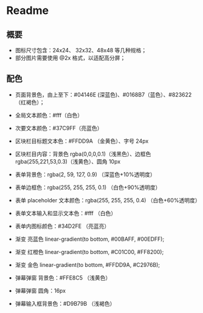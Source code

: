 # Readme

## 概要

- 图标尺寸包含：24x24、 32x32、48x48 等几种规格；
- 部分图片需要使用 @2x 格式，以适配高分屏；

## 配色

- 页面背景色，由上至下：#04146E (深蓝色)、#0168B7（蓝色）、#823622（红褐色）；
- 全局文本颜色：#fff（白色）
- 次要文本颜色：#37C9FF（亮蓝色）

- 区块栏目标题文本色：#FFDD9A （金黄色）、字号 24px
- 区块栏目内容：背景色 rgba(0,0,0,0.1)（浅黑色）、边框色 rgba(255,221,53,0.3)（浅黄色）、圆角 10px

- 表单背景色：rgba(2, 59, 127, 0.9) （深蓝色+10%透明度）
- 表单边框色：rgba(255, 255, 255, 0.1) （白色+90%透明度）
- 表单 placeholder 文本颜色：rgba(255, 255, 255, 0.4) （白色+60%透明度）
- 表单文本输入和显示文本色：#fff （白色）
- 表单内图标颜色：#34D2FE （亮蓝亮）

- 渐变 亮蓝色 linear-gradient(to bottom, #00BAFF, #00EDFF);
- 渐变 红橙色 linear-gradient(to bottom, #C01C00, #FF8200);
- 渐变 金色 linear-gradient(to bottom, #FFDD9A, #C2976B);

- 弹幕弹窗 背景色：#FFE8C5 （浅黄色）
- 弹幕弹窗 圆角：16px
- 弹幕输入框背景色：#D9B79B （浅褐色）


